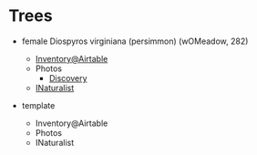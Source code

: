 # Trees

* female Diospyros virginiana (persimmon) (wOMeadow, 282)
  * [Inventory@Airtable](https://airtable.com/appyQse52VPBF0W9a/tblBQrl4HMKyDzJnP/viwLr8dFSJ58h7HUX/recO1uwLzZSHGAkVh?blocks=hide)
  * Photos
    * [Discovery](./xAssets/P282_20240831_100533.jpg)
  * [INaturalist](https://www.inaturalist.org/observations/239166342)

* template
  * Inventory@Airtable
  * Photos
  * INaturalist